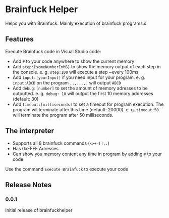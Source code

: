 # Brainfuck Helper
Helps you with Brainfuck. Mainly execution of brainfuck programs.s

## Features

Execute Brainfuck code in Visual Studio code:
- Add `#` to your code anywhere to show the current memory
- Add `step:[someNumberInMS]` to show the memory output of each step in the console. e. g. `step:100` will execute a step ~every 100ms
- Add `ìnput:[yourInput]` if you need input for your program. e. g. `input:ABCD` on the program `,.,.,.,.` will output `ABCD`
- Add `debug:[number]` to set the amount of memory adresses to be outputted. e. g. `debug: 10` will output the first 10 memory addresses (default: 30)
- Add `timeout:[milliseconds]` to set a timeout for program execution. The program wil terminate after this time (default: 20000). e. g. `timeout:50` will terminate the program after 50 milliseconds.

## The interpreter
- Supports all 8 brainfuck commands (`<>+-[],.`)
- Has 0xFFFF Adresses
- Can show you memory content any time in program by adding `#` to your code

Use the command `Execute Brainfuck` to execute your code
## Release Notes
### 0.0.1

Initial release of brainfuckhelper
